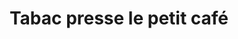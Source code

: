 ---
title: "Tabac presse le petit café"
url: /listrac-medoc/tabac-presse-le-petit-cafe/
shop: Tabak
---